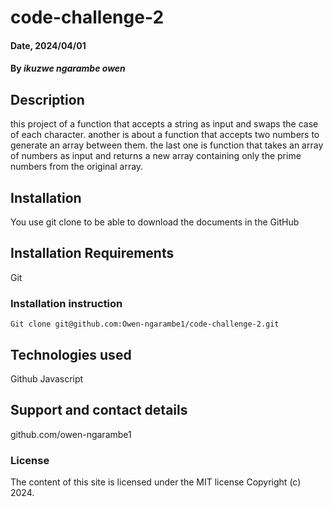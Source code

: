 # code-challenge-2
#### Date, 2024/04/01

#### By *ikuzwe ngarambe owen*

## Description
this project of a function that accepts a string as input and swaps the case of each character.
another is about a function that accepts two numbers to generate an array between them.
the last one is function that takes an array of numbers as input and returns a new array containing only the prime numbers from the original array.


## Installation
You use git clone to be able to download the documents in the GitHub

## Installation Requirements
Git


### Installation instruction
```
Git clone git@github.com:Owen-ngarambe1/code-challenge-2.git 

```



## Technologies used
Github
Javascript

## Support and contact details
github.com/owen-ngarambe1

### License
The content of this site is licensed under the MIT license
Copyright (c) 2024.